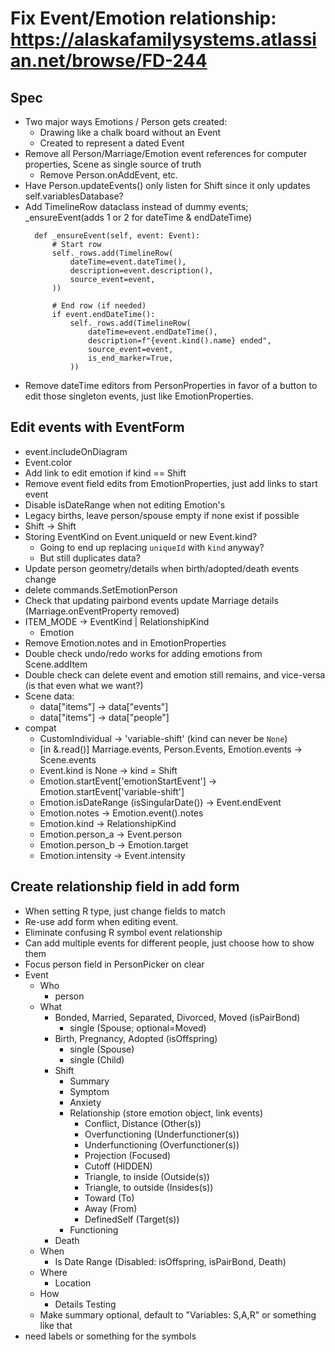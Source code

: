 Fix Event/Emotion relationship: https://alaskafamilysystems.atlassian.net/browse/FD-244
=====================================

Spec
---------------------------------------------
- Two major ways Emotions / Person gets created:
  - Drawing like a chalk board without an Event
  - Created to represent a dated Event
- Remove all Person/Marriage/Emotion event references for computer properties,
  Scene as single source of truth
  - Remove Person.onAddEvent, etc.
- Have Person.updateEvents() only listen for Shift since it only updates self.variablesDatabase?
- Add TimelineRow dataclass instead of dummy events; _ensureEvent(adds 1 or 2 for dateTime & endDateTime)
  ```
    def _ensureEvent(self, event: Event):
        # Start row
        self._rows.add(TimelineRow(
            dateTime=event.dateTime(),
            description=event.description(),
            source_event=event,
        ))

        # End row (if needed)
        if event.endDateTime():
            self._rows.add(TimelineRow(
                dateTime=event.endDateTime(),
                description=f"{event.kind().name} ended",
                source_event=event,
                is_end_marker=True,
            ))
  ```
- Remove dateTime editors from PersonProperties in favor of a button to edit those singleton events, just like EmotionProperties.



Edit events with EventForm
------------------------------------
- event.includeOnDiagram
- Event.color
- Add link to edit emotion if kind == Shift
- Remove event field edits from EmotionProperties, just add links to start event
- Disable isDateRange when not editing Emotion's
- Legacy births, leave person/spouse empty if none exist if possible
- Shift -> Shift
- Storing EventKind on Event.uniqueId or new Event.kind?
  - Going to end up replacing `uniqueId` with `kind` anyway?
  - But still duplicates data?
- Update person geometry/details when birth/adopted/death events change
- delete commands.SetEmotionPerson
- Check that updating pairbond events update Marriage details (Marriage.onEventProperty removed)
- ITEM_MODE -> EventKind | RelationshipKind
  - Emotion
- Remove Emotion.notes and in EmotionProperties
- Double check undo/redo works for adding emotions from Scene.addItem
- Double check can delete event and emotion still remains, and vice-versa (is that even what we want?)
- Scene data:
  - data["items"] -> data["events"]
  - data["items"] -> data["people"]
- compat
  - CustomIndividual -> 'variable-shift' (kind can never be `None`)
  - [in &.read()] Marriage.events, Person.Events, Emotion.events -> Scene.events
  - Event.kind is None -> kind = Shift
  - Emotion.startEvent['emotionStartEvent'] -> Emotion.startEvent['variable-shift']
  - Emotion.isDateRange (isSingularDate()) -> Event.endEvent
  - Emotion.notes -> Emotion.event().notes
  - Emotion.kind -> RelationshipKind
  - Emotion.person_a -> Event.person
  - Emotion.person_b -> Emotion.target
  - Emotion.intensity -> Event.intensity


Create relationship field in add form
------------------------------------
- When setting R type, just change fields to match
- Re-use add form when editing event.
- Eliminate confusing R symbol event relationship
- Can add multiple events for different people, just choose how to show them
- Focus person field in PersonPicker on clear
- Event
  - Who
    - person
  - What
    - Bonded, Married, Separated, Divorced, Moved (isPairBond)
      - single (Spouse; optional=Moved)
    - Birth, Pregnancy, Adopted (isOffspring)
      - single (Spouse)
      - single (Child)
    - Shift
      - Summary
      - Symptom
      - Anxiety
      - Relationship (store emotion object, link events)
        - Conflict, Distance (Other(s))
        - Overfunctioning (Underfunctioner(s))
        - Underfunctioning (Overfunctioner(s))
        - Projection (Focused)
        - Cutoff (HIDDEN)
        - Triangle, to inside (Outside(s))
        - Triangle, to outside (Insides(s))
        - Toward (To)
        - Away (From)
        - DefinedSelf (Target(s))
      - Functioning
    - Death
  - When
    - Is Date Range (Disabled: isOffspring, isPairBond, Death)
  - Where
    - Location
  - How
    - Details
Testing
  - Make summary optional, default to "Variables: S,A,R" or something like that
- need labels or something for the symbols


